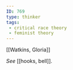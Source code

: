 ```yaml
---
ID: 769
type: thinker
tags: 
 - critical race theory
 - feminist theory
---
```


[[Watkins, Gloria]]

 *See*
[[hooks, bell]].
